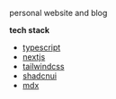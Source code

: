 personal website and blog

**tech stack**

- [typescript](https://typescriptlang.org/)
- [nextjs](https://nextjs.org/)
- [tailwindcss](https://tailwindcss.com/)
- [shadcnui](https://ui.shadcn.com/)
- [mdx](https://mdxjs.com/)
